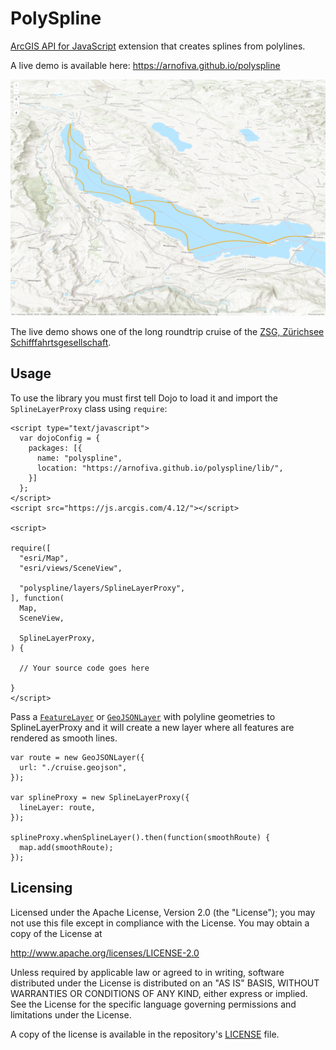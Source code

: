# PolySpline

[ArcGIS API for JavaScript](https://js.arcgis.com/) extension that creates splines from polylines.

A live demo is available here: https://arnofiva.github.io/polyspline

[![screenshot](./demo/screenshot.png)](https://arnofiva.github.io/polyspline)

The live demo shows one of the long roundtrip cruise of the [ZSG, Zürichsee Schifffahrtsgesellschaft](https://www.zsg.ch/en/timetable-prices/round-trips-scheduled-cruises/dep-zurich).

## Usage

To use the library you must first tell Dojo to load it and import the `SplineLayerProxy` class using `require`:

```
<script type="text/javascript">
  var dojoConfig = {
    packages: [{
      name: "polyspline",
      location: "https://arnofiva.github.io/polyspline/lib/",
    }]
  };
</script>
<script src="https://js.arcgis.com/4.12/"></script>

<script>

require([
  "esri/Map",
  "esri/views/SceneView",

  "polyspline/layers/SplineLayerProxy",
], function(
  Map,
  SceneView,

  SplineLayerProxy,
) {

  // Your source code goes here

}
</script>
```

Pass a [`FeatureLayer`](https://developers.arcgis.com/javascript/latest/api-reference/esri-layers-FeatureLayer.html) or [`GeoJSONLayer`](https://developers.arcgis.com/javascript/latest/api-reference/esri-layers-GeoJSONLayer.html) with polyline geometries to SplineLayerProxy and it will create a new layer where all features are rendered as smooth lines.

```
var route = new GeoJSONLayer({
  url: "./cruise.geojson",
});

var splineProxy = new SplineLayerProxy({
  lineLayer: route,
});

splineProxy.whenSplineLayer().then(function(smoothRoute) {
  map.add(smoothRoute);
});

```

## Licensing

Licensed under the Apache License, Version 2.0 (the "License");
you may not use this file except in compliance with the License.
You may obtain a copy of the License at

   http://www.apache.org/licenses/LICENSE-2.0

Unless required by applicable law or agreed to in writing, software
distributed under the License is distributed on an "AS IS" BASIS,
WITHOUT WARRANTIES OR CONDITIONS OF ANY KIND, either express or implied.
See the License for the specific language governing permissions and
limitations under the License.

A copy of the license is available in the repository's [LICENSE](./LICENSE) file.
